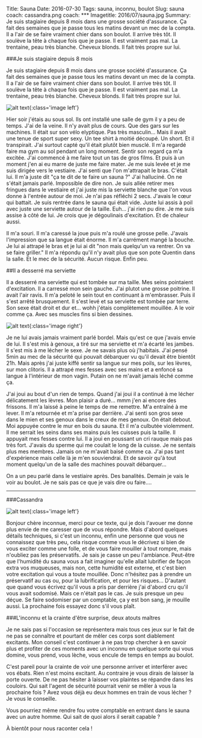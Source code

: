 Title: Sauna
Date: 2016-07-30
Tags: sauna, inconnu, boulot
Slug: sauna
coach: cassandra.png
coach: ***
Imagetitle: 2016/07/sauna.jpg
Summary: Je suis stagiaire depuis 8 mois dans une grosse société d'assurance. Ça fait des semaines que je passe tous les matins devant un mec de la compta. Il a l'air de se faire vraiment chier dans son boulot. Il arrive très tôt. Il soulève la tête à chaque fois que je passe. Il est vraiment pas mal. La trentaine, peau très blanche. Cheveux blonds. Il fait très propre sur lui.

###Je suis stagiaire depuis 8 mois

Je suis stagiaire depuis 8 mois dans une grosse société d'assurance. Ça fait des semaines que je passe tous les matins devant un mec de la compta. Il a l'air de se faire vraiment chier dans son boulot. Il arrive très tôt. Il soulève la tête à chaque fois que je passe. Il est vraiment pas mal. La trentaine, peau très blanche. Cheveux blonds. Il fait très propre sur lui.

![alt text](/theme/images/2016/07/sauna3.jpg "Sauna 3"){:class='image left'}

Hier soir j'étais au sous sol. Ils ont installé une salle de gym il y a peu de temps. J'ai de la veine. Il n'y avait plus de cours. Que des gars sur les machines. Il était sur son vélo elyptique. Pas très masculin... Mais il avait une tenue de sport super sexy. Un tee shirt à moitié découpé. Un short. Et il transpirait. J'ai surtout capté qu'il était plutôt bien musclé. Il m'a regardé faire ma gym au sol pendant un long moment. Sentir son regard ça m'a excitée. J'ai commencé à me faire tout un tas de gros films. Et puis à un moment j'en ai eu marre de juste me faire mater. Je me suis levée et je me suis dirigée vers le vestiaire. J'ai senti que l'on m'attrapait le bras. C'était lui. Il m'a juste dit "ça te dit de te faire un sauna ?" J'ai halluciné. On ne s'était jamais parlé. Impossible de dire non. Je suis allée retirer mes fringues dans le vestiaire et j'ai juste mis la serviette blanche que l'on vous donne à l'entrée autour de moi. Je n'ai pas réfléchi 2 secs. J'avais le cœur qui battait. Je suis rentrée dans le sauna qui était vide. Juste lui assis à poil avec juste une serviette autour de la taille. Euh... j'ai rien pu dire. Je me suis assise à côté de lui. Je crois que je dégoulinais d'excitation. Et de chaleur aussi.

Il m'a souri. Il m'a caressé la joue puis m'a roulé une grosse pelle. J'avais l'impression que sa langue était énorme. Il m'a carrément mangé la bouche. Je lui ai attrapé le bras et je lui ai dit "non mais quelqu'un va rentrer. On va se faire griller." Il m'a répondu qu'il n'y avait plus que son pote Quentin dans la salle. Et le mec de la sécurité. Aucun risque. Enfin peu.

##Il a desserré ma serviette

Il a desserré ma serviette qui est tombée sur ma taille. Mes seins pointaient d'excitation. Il a carressé mon sein gauche. J'ai plutot une grosse poitrine. Il avait l'air ravis. Il m'a peloté le sein tout en continuant à m'embrasser. Puis il s'est arrêté brusquement. Il s'est levé et sa serviette est tombée par terre. Son sexe était droit et dur et... wohh j'étais complètement mouillée. A le voir comme ça. Avec ses muscles fins si bien dessines. 


![alt text](/theme/images/2016/07/douche.gif "Douche"){:class='image right'}

Je ne lui avais jamais vraiment parlé bordel. Mais qu'est ce que j'avais envie de lui. Il s'est mis à genoux, a tiré sur ma serviette et m'a écarté les jambes. Il s'est mis à me lécher le sexe. Je ne savais plus où j'habitais. J'ai pensé 5min au mec de la sécurité qui pouvait débarquer vu qu'il devait être bientôt 21h. Mais après j'ai juste kiffé sentir sa langue sur mes poils, sur les lèvres, sur mon clitoris. Il a attrapé mes fesses avec ses mains et a enfoncé sa langue à l'intérieur de mon vagin. Putain on ne m'avait jamais léché comme ça. 

J'ai joui au bout d'un rien de temps. Quand j'ai joui il a continué à me lécher délicatement les lèvres. Mon plaisir a duré... mmm j'en ai encore des frissons. Il m'a laissé à peine le temps de me remettre. M'a entraîné à me lever. Il m'a retournée et m'a prise par derrière. J'ai senti son gros sexe dans le mien et ses genoux dans le creux de mes genoux. On était debout. Moi appuyée contre le mur en bois du sauna. Et il m'a culbutée violemment. Il me serrait les seins dans ses mains puis les cuisses puis la taille. Il appuyait mes fesses contre lui. Il a joui en poussant un cri rauque mais pas très fort. J'avais du sperme qui me coulait le long de la cuisse. Je ne sentais plus mes membres. Jamais on ne m'avait baisé comme ca. J'ai pas tant d'expérience mais celle là je m'en souviendrai. Et de savoir qu'à tout moment quelqu'un de la salle des machines pouvait débarquer...

On a un peu parlé dans le vestiaire après. Des banalités. Demain je vais le voir au boulot. Je ne sais pas ce que je vais dire ou faire....

---

###Cassandra

![alt text](/theme/images/cassandra.png "Cassandra"){:class='image left'}

Bonjour chère inconnue, merci pour ce texte, qui je dois l'avouer me donne plus envie de me caresser que de vous répondre. Mais d'abord quelques détails techniques, si c'est un inconnu, enfin une personne que vous ne connaissez que très peu, cela risque comme vous le décrivez si bien de vous exciter comme une folle, et de vous faire mouiller à tout rompre, mais n'oubliez pas les préservatifs. Je sais je casse un peu l'ambiance. Peut-être que l'humidité du sauna vous a fait imaginer qu'elle allait lubrifier de façon extra vos muqueuses, mais non, cette humidité est externe, et c'est bien votre excitation qui vous a toute mouillée. Donc n'hésitez pas à prendre un préservatif au cas ou, pour la lubrification, et pour les risques... D'autant que quand vous écrivez qu'il vous a pris par derrière j'ai d'abord cru qu'il vous avait sodomisé. Mais ce n'était pas le cas. Je suis presque un peu déçue. Se faire sodomiser par un comptable, ça y est bon sang, je mouille aussi. La prochaine fois essayez donc s'il vous plaît. 

###L'inconnu et la crainte d'être surprise, deux atouts maîtres

Je ne sais pas si l'occasion se représentera mais tous ces jeux sur le fait de ne pas se connaître et pourtant de mêler ces corps sont diablement excitants. Mon conseil c'est continuer à ne pas trop chercher à en savoir plus et profiter de ces moments avec un inconnu en quelque sorte qui vous domine, vous prend, vous lèche, vous encule de temps en temps au boulot.  

C'est pareil pour la crainte de voir une personne arriver et interférer avec vos ébats. Rien n'est moins excitant. Au contraire je vous dirais de laisser la porte ouverte. De ne pas hésiter à laisser vos plaintes se répandre dans les couloirs. Qui sait l'agent de sécurité pourrait venir se mêler à vous la prochaine fois ? Avez vous déjà eu deux hommes en train de vous lécher ? Je vous le conseille. 

Vous pourriez même rendre fou votre comptable en entrant dans le sauna avec un autre homme. Qui sait de quoi alors il serait capable ? 

À bientôt pour nous raconter cela !

